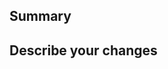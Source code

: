 <!-- PR의 제목은 'chapter X|내용 요약' 으로 통일합니다.-->
## Summary
<!-- 어떤걸 배웠는지?-->

## Describe your changes
<!-- 배운 내용이 어떻게 적용되어 들어가있는지?-->
